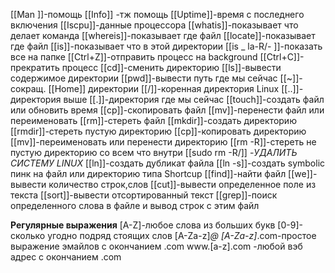 [[Man ]]-помощь
[[Info]] -тж помощь
[[Uptime]]-время с последнего включения 
[[Iscpu]]-данные процессора
[[whatis]]-показывает что делает команда
[[whereis]]-показывает где файл
[[locate]]-показывает где файл 
[[is]]-показывает что в этой директории
[[is _ la-R/- ]]-показать все на папке
[[Ctrl+Z]]-отправить процесс на background
[[Ctrl+C]]-прекратить процесс
[[cd]]-сменить директорию
[[ls]]-вывести содержимое директории
[[pwd]]-вывести путь где мы сейчас
[[~]]-сокращ. [[Home]] директории 
[[/]]-коренная директория Linux
[[..]]-директория выше
[[.]]-директория где мы сейчас
[[touch]]-создать файл или обновить время 
[[cp]]-скопировать файл
[[mv]]-перенести файл или переименовать 
[[rm]]-стереть файл
[[mkdir]]-создать директорию 
[[rmdir]]-стереть пустую директорию
[[cp]]-копировать директорию
[[mv]]-переименовать или перенести директорию
[[rm -R]]-стереть не пустую директорию со всем что внутри
[[sudo rm -R/]] -*УДАЛИТЬ СИСТЕМУ LINUX*
[[ln]]-создать дубликат файла
[[ln -s]]-создать symbolic пинк на файл или директорию типа Shortcup
[[find]]-найти файл
[[we]]-вывести количество строк,слов
[[cut]]-вывести определенное поле из текста
[[sort]]-вывести отсортированный текст
[[grep]]-поиск определенного слова в файле и вывод строк с этим файл

 **Регулярные выражения**
 [A-Z]-любое слова из больших букв
 [0-9]-сколько угодно подряд стоящих слов
 [A-Za-z]*@ [A-Za-z]*.com-простое выражение эмайлов с окончанием .com
 www.[a-z].com -любой вэб адрес с окончанием .com 
 
 